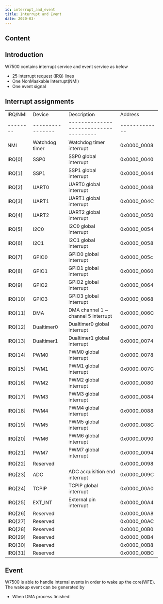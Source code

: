 ```yaml
---
id: interrupt_and_event
title: Interrupt and Event
date: 2020-03-
---
```


## Content

## Introduction

W7500 contains interrupt service and event service as below

- 25 interrupt request (IRQ) lines
- One NonMaskable Interrupt(NMI)
- One event signal

## Interrupt assignments

|           |                   |                                        |                |
| --------- | ----------------- | -------------------------------------- | -------------- |
| IRQ/NMI   | Device            | Description                            | Address        |
| \-------- | \---------------- | \------------------------------------- | \------------- |
| NMI       | Watchdog timer    | Watchdog timer interrupt               | 0x0000_0008    |
| IRQ\[0\]  | SSP0              | SSP0 global interrupt                  | 0x0000_0040    |
| IRQ\[1\]  | SSP1              | SSP1 global interrupt                  | 0x0000_0044    |
| IRQ\[2\]  | UART0             | UART0 global interrupt                 | 0x0000_0048    |
| IRQ\[3\]  | UART1             | UART1 global interrupt                 | 0x0000_004C    |
| IRQ\[4\]  | UART2             | UART2 global interrupt                 | 0x0000_0050    |
| IRQ\[5\]  | I2C0              | I2C0 global interrupt                  | 0x0000_0054    |
| IRQ\[6\]  | I2C1              | I2C1 global interrupt                  | 0x0000_0058    |
| IRQ\[7\]  | GPIO0             | GPIO0 global interrupt                 | 0x0000_005c    |
| IRQ\[8\]  | GPIO1             | GPIO1 global interrupt                 | 0x0000_0060    |
| IRQ\[9\]  | GPIO2             | GPIO2 global interrupt                 | 0x0000_0064    |
| IRQ\[10\] | GPIO3             | GPIO3 global interrupt                 | 0x0000_0068    |
| IRQ\[11\] | DMA               | DMA channel 1 \~ channel 5 interrupt   | 0x0000_006C    |
| IRQ\[12\] | Dualtimer0        | Dualtimer0 global interrupt            | 0x0000_0070    |
| IRQ\[13\] | Dualtimer1        | Dualtimer1 global interrupt            | 0x0000_0074    |
| IRQ\[14\] | PWM0              | PWM0 global interrupt                  | 0x0000_0078    |
| IRQ\[15\] | PWM1              | PWM1 global interrupt                  | 0x0000_007C    |
| IRQ\[16\] | PWM2              | PWM2 global interrupt                  | 0x0000_0080    |
| IRQ\[17\] | PWM3              | PWM3 global interrupt                  | 0x0000_0084    |
| IRQ\[18\] | PWM4              | PWM4 global interrupt                  | 0x0000_0088    |
| IRQ\[19\] | PWM5              | PWM5 global interrupt                  | 0x0000_008C    |
| IRQ\[20\] | PWM6              | PWM6 global interrupt                  | 0x0000_0090    |
| IRQ\[21\] | PWM7              | PWM7 global interrupt                  | 0x0000_0094    |
| IRQ\[22\] | Reserved          |                                        | 0x0000_0098    |
| IRQ\[23\] | ADC               | ADC acquisition end interrupt          | 0x0000_009C    |
| IRQ\[24\] | TCPIP             | TCPIP global interrupt                 | 0x0000_00A0    |
| IRQ\[25\] | EXT_INT           | External pin interrupt                 | 0x0000_00A4    |
| IRQ\[26\] | Reserved          |                                        | 0x0000_00A8    |
| IRQ\[27\] | Reserved          |                                        | 0x0000_00AC    |
| IRQ\[28\] | Reserved          |                                        | 0x0000_00B0    |
| IRQ\[29\] | Reserved          |                                        | 0x0000_00B4    |
| IRQ\[30\] | Reserved          |                                        | 0x0000_00B8    |
| IRQ\[31\] | Reserved          |                                        | 0x0000_00BC    |

## Event

W7500 is able to handle internal events in order to wake up the core(WFE). The wakeup event can be generated by

- When DMA process finished
